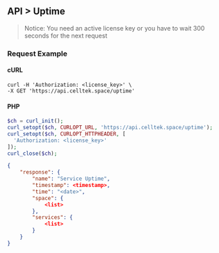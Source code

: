 ## API > Uptime

> Notice: You need an active license key or you have to wait 300 seconds for the next request 

### Request Example

<!-- tabs:start -->
#### **cURL**

```cURL
curl -H 'Authorization: <license_key>' \
-X GET 'https://api.celltek.space/uptime'
```

#### **PHP**

```php
$ch = curl_init();
curl_setopt($ch, CURLOPT_URL, 'https://api.celltek.space/uptime');
curl_setopt($ch, CURLOPT_HTTPHEADER, [
  'Authorization: <license_key>'
]);
curl_close($ch);
```
<!-- tabs:end -->

```json
{
	"response": {
		"name": "Service Uptime",
		"timestamp": <timestamp>,
		"time": "<date>",
		"space": {
			<list>
		},
		"services": {
			<list>
		}
	}
}
```
